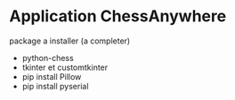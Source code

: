 # Application ChessAnywhere

package a installer (a completer)
- python-chess
- tkinter et customtkinter
- pip install Pillow
- pip install pyserial


